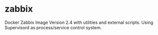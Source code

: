 # zabbix
Docker Zabbix Image
Version 2.4 with utilities and external scripts.
Using Supervisord as process/service control system.
